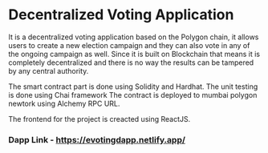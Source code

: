 # Decentralized Voting Application

It is a decentralized voting application based on the Polygon chain, it allows users to create a new election campaign and they can also vote in any of the ongoing campaign as well. Since it is built on Blockchain that means it is completely decentralized and there is no way the results can be tampered by any central authority.

The smart contract part is done using Solidity and Hardhat. The unit testing is done using Chai framework The contract is deployed to mumbai polygon newtork using Alchemy RPC URL. 

The frontend for the project is creacted using ReactJS.

### Dapp Link - https://evotingdapp.netlify.app/ 

